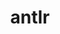 ---
title: "antlr"
layout: cache
categories: [package, develop]
meta: {"compilers": ["cce@=18.0.0", "gcc@=11.4.0", "oneapi@=2024.2.1"], "num_specs": 4, "num_specs_by_stack": {"e4s": 1, "e4s-cray-rhel": 1, "e4s-neoverse-v2": 1, "e4s-oneapi": 1, "root": 4}, "oss": ["rhel8", "ubuntu22.04"], "platforms": ["linux"], "stacks": ["e4s", "e4s-cray-rhel", "e4s-neoverse-v2", "e4s-oneapi", "root"], "targets": ["neoverse_v2", "x86_64_v3"], "versions": ["2.7.7"]}
spec_details: [{"compiler": "gcc@=11.4.0", "hash": "3svafkohhfm7piwrejfdntgl4zgjmh7d", "os": "ubuntu22.04", "platform": "linux", "size": "-", "stacks": ["e4s-neoverse-v2", "root"], "target": "neoverse_v2", "variants": ["build_system=autotools", "+cxx", "~java", "patches=33897ad", "~pic", "~python"], "versions": ["2.7.7"]}, {"compiler": "cce@=18.0.0", "hash": "ak6ngyc23yprnevziaaxlmdfsnmc4whj", "os": "rhel8", "platform": "linux", "size": "-", "stacks": ["e4s-cray-rhel", "root"], "target": "x86_64_v3", "variants": ["build_system=autotools", "+cxx", "~java", "patches=33897ad", "~pic", "~python"], "versions": ["2.7.7"]}, {"compiler": "oneapi@=2024.2.1", "hash": "cqso6jx647pvn6k7g2a3ohpcosa4ffzu", "os": "ubuntu22.04", "platform": "linux", "size": "-", "stacks": ["e4s-oneapi", "root"], "target": "x86_64_v3", "variants": ["build_system=autotools", "+cxx", "~java", "patches=33897ad", "~pic", "~python"], "versions": ["2.7.7"]}, {"compiler": "gcc@=11.4.0", "hash": "lcm6iqu2vbtvfk6m7hl5pwtj4sqxp6dc", "os": "ubuntu22.04", "platform": "linux", "size": "-", "stacks": ["e4s", "root"], "target": "x86_64_v3", "variants": ["build_system=autotools", "+cxx", "~java", "patches=33897ad", "~pic", "~python"], "versions": ["2.7.7"]}]
---